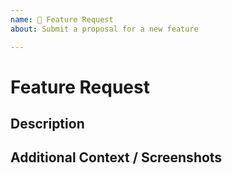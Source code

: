 ```yaml
---
name: 🚀 Feature Request
about: Submit a proposal for a new feature

---
```


# Feature Request

## Description
<!-- A clear and concise description of what the feature is. -->

## Additional Context / Screenshots
<!-- Add any other context about the feature here. If applicable, add screenshots to help explain. -->
